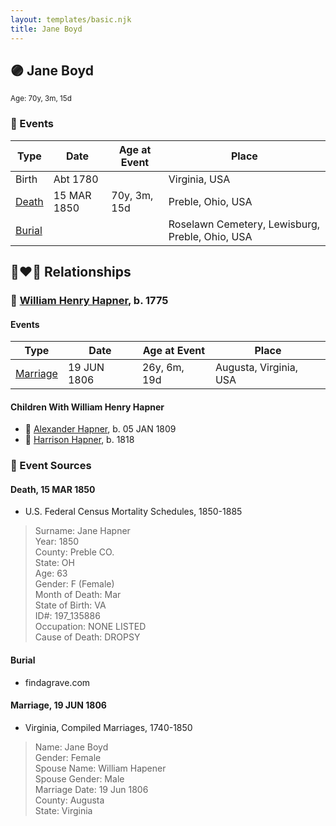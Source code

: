 ```yaml
---
layout: templates/basic.njk
title: Jane Boyd
---
```

## 🟣 Jane Boyd
<small>Age: 70y, 3m, 15d</small>

### 📆 Events

Type | Date | Age at Event | Place
------ | ------ | ------ | ------
Birth | Abt 1780 |  | Virginia, USA
[Death](#event-event-4) | 15 MAR 1850 | 70y, 3m, 15d | Preble, Ohio, USA
[Burial](#event-event-5) |  |  | Roselawn Cemetery, Lewisburg, Preble, Ohio, USA

## 👩‍❤️‍👨 Relationships

### 🔵 [William Henry Hapner](/people/9/95017783), b. 1775

#### Events

Type | Date | Age at Event | Place
------ | ------ | ------ | ------
[Marriage](#event-family-0-event-0) | 19 JUN 1806 | 26y, 6m, 19d | Augusta, Virginia, USA
#### Children With William Henry Hapner
* 🔵 [Alexander Hapner](/people/6/68586072), b. 05 JAN 1809
* 🔵 [Harrison Hapner](/people/8/82056089), b. 1818
### 📰 Event Sources

#### <a id="event-event-4"></a> Death, 15 MAR 1850
* U.S. Federal Census Mortality Schedules, 1850-1885
>   
  > Surname: Jane Hapner  
  > Year: 1850  
  > County: Preble CO.  
  > State: OH  
  > Age: 63  
  > Gender: F (Female)  
  > Month of Death: Mar  
  > State of Birth: VA  
  > ID#: 197_135886  
  > Occupation: NONE LISTED  
  > Cause of Death: DROPSY

#### <a id="event-event-5"></a> Burial
* findagrave.com

#### <a id="event-family-0-event-0"></a> Marriage, 19 JUN 1806
* Virginia, Compiled Marriages, 1740-1850
>   
  > Name: Jane Boyd  
  > Gender: Female  
  > Spouse Name: William Hapener  
  > Spouse Gender: Male  
  > Marriage Date: 19 Jun 1806  
  > County: Augusta  
  > State: Virginia